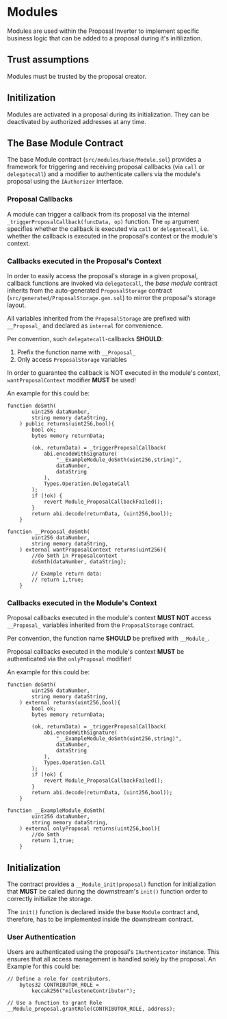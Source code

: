 # Modules

Modules are used within the Proposal Inverter to implement specific business
logic that can be added to a proposal during it's initilization.

## Trust assumptions

Modules must be trusted by the proposal creator.

## Initilization

Modules are activated in a proposal during its initialization.
They can be deactivated by authorized addresses at any time.

## The Base Module Contract

The base Module contract (`src/modules/base/Module.sol`) provides a framework
for triggering and receiving proposal callbacks (via `call` or `delegatecall`)
and a modifier to authenticate callers via the module's proposal using the
`IAuthorizer` interface.

### Proposal Callbacks

A module can trigger a callback from its proposal via the internal
`_triggerProposalCallback(funcData, op)` function.
The `op` argument specifies whether the callback is executed via `call` or
`delegatecall`, i.e. whether the callback is executed in the proposal's context
or the module's context.

### Callbacks executed in the Proposal's Context

In order to easily access the proposal's storage in a given proposal, callback functions are 
invoked via `delegatecall`, the *base module* contract inherits from the auto-generated
`ProposalStorage` contract (`src/generated/ProposalStorage.gen.sol`)
to mirror the proposal's storage layout.

All variables inherited from the `ProposalStorage` are prefixed with `__Proposal_` and declared as `internal` for convenience.

Per convention, such `delegatecall`-callbacks **SHOULD**:

1. Prefix the function name with `__Proposal_`
2. Only access `ProposalStorage` variables

In order to guarantee the callback is NOT executed in the module's context,
`wantProposalContext` modifier **MUST** be used!

An example for this could be:

```
function doSmth(
        uint256 dataNumber,
        string memory dataString,
    ) public returns(uint256,bool){
        bool ok;
        bytes memory returnData;

        (ok, returnData) = _triggerProposalCallback(
            abi.encodeWithSignature(
                "__ExampleModule_doSmth(uint256,string)",
                dataNumber,
                dataString
            ),
            Types.Operation.DelegateCall
        );
        if (!ok) {
            revert Module_ProposalCallbackFailed();
        }
        return abi.decode(returnData, (uint256,bool));
    }

function __Proposal_doSmth(
        uint256 dataNumber,
        string memory dataString,
    ) external wantProposalContext returns(uint256){
        //do Smth in Proposalcontext
        doSmth(dataNumber, dataString);
        
        // Example return data:
        // return 1,true;
    }
```

### Callbacks executed in the Module's Context

Proposal callbacks executed in the module's context **MUST NOT** access
`__Proposal_` variables inherited from the `ProposalStorage` contract.

Per convention, the function name **SHOULD** be prefixed with `__Module_`.

Proposal callbacks executed in the module's context **MUST** be authenticated
via the `onlyProposal` modifier!

An example for this could be:

```
function doSmth(
        uint256 dataNumber,
        string memory dataString,
    ) external returns(uint256,bool){
        bool ok;
        bytes memory returnData;

        (ok, returnData) = _triggerProposalCallback(
            abi.encodeWithSignature(
                "__ExampleModule_doSmth(uint256,string)",
                dataNumber,
                dataString
            ),
            Types.Operation.Call
        );
        if (!ok) {
            revert Module_ProposalCallbackFailed();
        }
        return abi.decode(returnData, (uint256,bool));
    }

function __ExampleModule_doSmth(
        uint256 dataNumber,
        string memory dataString,
    ) external onlyProposal returns(uint256,bool){
        //do Smth
        return 1,true;
    }
```

## Initialization

The contract provides a `__Module_init(proposal)` function for initialization
that **MUST** be called during the dowmstream's `init()` function order to
correctly initialize the storage.

The `init()` function is declared inside the base `Module` contract and,
therefore, has to be implemented inside the downstream contract.

### User Authentication

Users are authenticated using the proposal's `IAuthenticator` instance.
This ensures that all access management is handled solely by the proposal.
An Example for this could be:

```
// Define a role for contributors.
    bytes32 CONTRIBUTOR_ROLE =
        keccak256("milestoneContributor");

// Use a function to grant Role
__Module_proposal.grantRole(CONTRIBUTOR_ROLE, address);
```
